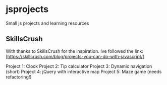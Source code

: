 # jsprojects

Small js projects and learning resources

## SkillsCrush

With thanks to SkillsCrush for the inspiration. Ive followed the link: [https://skillcrush.com/blog/projects-you-can-do-with-javascript/]

Project 1: Clock
Project 2: Tip calculator
Project 3: Dynamic navigation (short)
Project 4: jQuery with interactive map
Project 5: Maze game (needs refactoring!)
